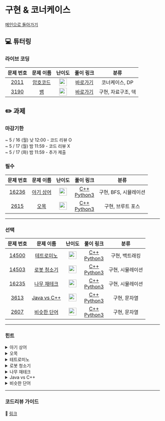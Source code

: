 # 구현 & 코너케이스

[메인으로 돌아가기](https://github.com/Altu-Bitu-2/Notice)

## 💻 튜터링

### 라이브 코딩

|문제 번호|문제 이름|난이도|풀이 링크|분류|
| :-----: | :-----: | :-----: | :-----: | :-----: |
|<a href="https://www.acmicpc.net/problem/1753" target="_blank">2011</a>|<a href="https://www.acmicpc.net/problem/2011" target="_blank">암호코드</a>|<img height="25px" width="25px" src="https://static.solved.ac/tier_small/11.svg"/>|[바로가기](https://github.com/Altu-Bitu-2/Notice/blob/main/05%EC%9B%94%2010%EC%9D%BC%20-%20%EA%B5%AC%ED%98%84%20%26%20%EC%BD%94%EB%84%88%EC%BC%80%EC%9D%B4%EC%8A%A4/%EB%9D%BC%EC%9D%B4%EB%B8%8C%20%EC%BD%94%EB%94%A9/2011.cpp)|코너케이스, DP|
|<a href="https://www.acmicpc.net/problem/11404" target="_blank">3190</a>|<a href="https://www.acmicpc.net/problem/3190" target="_blank">뱀</a>|<img height="25px" width="25px" src="https://static.solved.ac/tier_small/11.svg"/>|[바로가기](https://github.com/Altu-Bitu-2/Notice/blob/main/05%EC%9B%94%2010%EC%9D%BC%20-%20%EA%B5%AC%ED%98%84%20%26%20%EC%BD%94%EB%84%88%EC%BC%80%EC%9D%B4%EC%8A%A4/%EB%9D%BC%EC%9D%B4%EB%B8%8C%20%EC%BD%94%EB%94%A9/3190.cpp)|구현, 자료구조, 덱|



## ✏️ 과제
### 마감기한
~ 5 / 16 (월) 낮 12:00 - 코드 리뷰 O </br>
~ 5 / 17 (월) 밤 11:59 - 코드 리뷰 X </br>
~ 5 / 17 (화) 밤 11:59 - 추가 제출 </br>

### 필수

|문제 번호|문제 이름|난이도|풀이 링크|분류|
| :-----: | :-----: | :-----: | :-----: | :-----: |
|<a href="https://www.acmicpc.net/problem/16236" target="_blank">16236</a>|<a href="https://www.acmicpc.net/problem/16236" target="_blank">아기 상어</a>|<img height="25px" width="25px" src="https://static.solved.ac/tier_small/13.svg"/>|[C++](https://github.com/Altu-Bitu-2/Notice/blob/main/05%EC%9B%94%2010%EC%9D%BC%20-%20%EA%B5%AC%ED%98%84%20%26%20%EC%BD%94%EB%84%88%EC%BC%80%EC%9D%B4%EC%8A%A4/%EA%B3%BC%EC%A0%9C/16236.cpp)<br/>[Python3](https://github.com/Altu-Bitu-2/Notice/blob/main/05%EC%9B%94%2010%EC%9D%BC%20-%20%EA%B5%AC%ED%98%84%20%26%20%EC%BD%94%EB%84%88%EC%BC%80%EC%9D%B4%EC%8A%A4/%EA%B3%BC%EC%A0%9C/16236.py)|구현, BFS, 시뮬레이션|
|<a href="https://www.acmicpc.net/problem/2615" target="_blank">2615</a>|<a href="https://www.acmicpc.net/problem/2615" target="_blank">오목</a>|<img height="25px" width="25px" src="https://static.solved.ac/tier_small/9.svg"/>|[C++](https://github.com/Altu-Bitu-2/Notice/blob/main/05%EC%9B%94%2010%EC%9D%BC%20-%20%EA%B5%AC%ED%98%84%20%26%20%EC%BD%94%EB%84%88%EC%BC%80%EC%9D%B4%EC%8A%A4/%EA%B3%BC%EC%A0%9C/2615.cpp)<br/>[Python3](https://github.com/Altu-Bitu-2/Notice/blob/main/05%EC%9B%94%2010%EC%9D%BC%20-%20%EA%B5%AC%ED%98%84%20%26%20%EC%BD%94%EB%84%88%EC%BC%80%EC%9D%B4%EC%8A%A4/%EA%B3%BC%EC%A0%9C/2615.py)|구현, 브루트 포스|

---

### 선택

|문제 번호|문제 이름|난이도|풀이 링크|분류|
| :-----: | :-----: | :-----: | :-----: | :-----: |
|<a href="https://www.acmicpc.net/problem/14500" target="_blank">14500</a>|<a href="https://www.acmicpc.net/problem/14500" target="_blank">테트로미노</a>|<img height="25px" width="25px" src="https://static.solved.ac/tier_small/11.svg"/>|[C++](https://github.com/Altu-Bitu-2/Notice/blob/main/05%EC%9B%94%2010%EC%9D%BC%20-%20%EA%B5%AC%ED%98%84%20%26%20%EC%BD%94%EB%84%88%EC%BC%80%EC%9D%B4%EC%8A%A4/%EA%B3%BC%EC%A0%9C/14500.cpp)<br/>[Python3](https://github.com/Altu-Bitu-2/Notice/blob/main/05%EC%9B%94%2010%EC%9D%BC%20-%20%EA%B5%AC%ED%98%84%20%26%20%EC%BD%94%EB%84%88%EC%BC%80%EC%9D%B4%EC%8A%A4/%EA%B3%BC%EC%A0%9C/14500.py)|구현, 백트래킹|
|<a href="https://www.acmicpc.net/problem/14503" target="_blank">14503</a>|<a href="https://www.acmicpc.net/problem/14503" target="_blank">로봇 청소기</a>|<img height="25px" width="25px" src="https://static.solved.ac/tier_small/11.svg"/>|[C++](https://github.com/Altu-Bitu-2/Notice/blob/main/05%EC%9B%94%2010%EC%9D%BC%20-%20%EA%B5%AC%ED%98%84%20%26%20%EC%BD%94%EB%84%88%EC%BC%80%EC%9D%B4%EC%8A%A4/%EA%B3%BC%EC%A0%9C/14503.cpp)<br/>[Python3](https://github.com/Altu-Bitu-2/Notice/blob/main/05%EC%9B%94%2010%EC%9D%BC%20-%20%EA%B5%AC%ED%98%84%20%26%20%EC%BD%94%EB%84%88%EC%BC%80%EC%9D%B4%EC%8A%A4/%EA%B3%BC%EC%A0%9C/14503.py)|구현, 시뮬레이션|
|<a href="https://www.acmicpc.net/problem/16235" target="_blank">16235</a>|<a href="https://www.acmicpc.net/problem/16235" target="_blank">나무 재테크</a>|<img height="25px" width="25px" src="https://static.solved.ac/tier_small/12.svg"/>|[C++](https://github.com/Altu-Bitu-2/Notice/blob/main/05%EC%9B%94%2010%EC%9D%BC%20-%20%EA%B5%AC%ED%98%84%20%26%20%EC%BD%94%EB%84%88%EC%BC%80%EC%9D%B4%EC%8A%A4/%EA%B3%BC%EC%A0%9C/16235.cpp)<br/>[Python3](https://github.com/Altu-Bitu-2/Notice/blob/main/05%EC%9B%94%2010%EC%9D%BC%20-%20%EA%B5%AC%ED%98%84%20%26%20%EC%BD%94%EB%84%88%EC%BC%80%EC%9D%B4%EC%8A%A4/%EA%B3%BC%EC%A0%9C/16235.py)|구현, 시뮬레이션|
|<a href="https://www.acmicpc.net/problem/3613" target="_blank">3613</a>|<a href="https://www.acmicpc.net/problem/3613" target="_blank">Java vs C++</a>|<img height="25px" width="25px" src="https://static.solved.ac/tier_small/8.svg"/>|[C++](https://github.com/Altu-Bitu-2/Notice/blob/main/05%EC%9B%94%2010%EC%9D%BC%20-%20%EA%B5%AC%ED%98%84%20%26%20%EC%BD%94%EB%84%88%EC%BC%80%EC%9D%B4%EC%8A%A4/%EA%B3%BC%EC%A0%9C/3613.cpp)<br/>[Python3](https://github.com/Altu-Bitu-2/Notice/blob/main/05%EC%9B%94%2010%EC%9D%BC%20-%20%EA%B5%AC%ED%98%84%20%26%20%EC%BD%94%EB%84%88%EC%BC%80%EC%9D%B4%EC%8A%A4/%EA%B3%BC%EC%A0%9C/3613.py)|구현, 문자열|
|<a href="https://www.acmicpc.net/problem/2607" target="_blank">2607</a>|<a href="https://www.acmicpc.net/problem/2607" target="_blank">비슷한 단어</a>|<img height="25px" width="25px" src="https://static.solved.ac/tier_small/7.svg"/>|[C++](https://github.com/Altu-Bitu-2/Notice/blob/main/05%EC%9B%94%2010%EC%9D%BC%20-%20%EA%B5%AC%ED%98%84%20%26%20%EC%BD%94%EB%84%88%EC%BC%80%EC%9D%B4%EC%8A%A4/%EA%B3%BC%EC%A0%9C/2607.cpp)<br/>[Python3](https://github.com/Altu-Bitu-2/Notice/blob/main/05%EC%9B%94%2010%EC%9D%BC%20-%20%EA%B5%AC%ED%98%84%20%26%20%EC%BD%94%EB%84%88%EC%BC%80%EC%9D%B4%EC%8A%A4/%EA%B3%BC%EC%A0%9C/2607.py)|구현, 문자열|



---

### 힌트
<details>
<summary>아기 상어</summary>
<div markdown="1">
&nbsp;&nbsp;&nbsp;&nbsp;
  상어가 먹을 물고기를 어떤 방법으로 찾아야 할까요? 먹을 수 있는 물고기가 여러 마리일 때는 어떻게 해야 할까요? 상어가 이동할 곳만 잘 찾으면 나머지는 어렵지 않아요. 입력이 정말 작으니 그 어떤 방법을 써도 괜찮아요.
</div>
</details>

<details>
<summary>오목</summary>
<div markdown="1">
&nbsp;&nbsp;&nbsp;&nbsp;
  특정 위치를 가장 왼쪽(또는 가장 위)로 하는 가능한 모든 오목의 배치가 뭘까요? 근데 이 특정 위치가 정말 가장 왼쪽이라는 보장이 있을까요? 어떨 때 육목이 될까요?
</div>
</details>

<details>
<summary>테트로미노</summary>
<div markdown="1">
&nbsp;&nbsp;&nbsp;&nbsp;
  모든 모양을 하나하나 해보기엔 경우의 수가 너무 많아요. 각 블럭들을 회전해보면 보라색 블럭을 제외하곤 다들 공통점이 있는 걸 파악할 수 있어요! 각 블럭의 원소를 탐색하며 모양을 만들어볼까요? 어떤 탐색 알고리즘을 활용할 수 있을까요?
</div>
</details>

<details>
<summary>로봇 청소기</summary>
<div markdown="1">
&nbsp;&nbsp;&nbsp;&nbsp;
  방향을 다루는 문제는 많이 풀어봤으니 이제 어떻게 구현해야 하는지 어느 정도 감이 오실 거예요. 한 바퀴 돌아서 다시 원래 자리로 온 경우를 파악하기 위해 방향을 바꿀 때마다 카운트를 해줘야겠네요!
</div>
</details>

<details>
<summary>나무 재테크</summary>
<div markdown="1">
&nbsp;&nbsp;&nbsp;&nbsp;
  문제의 설명 그대로 구현하면 되는 문제예요. 대신 시간 조건이 까다로우니 주의합시다! 만약 함수를 사용한다면 가급적 모든 변수를 주소 값으로 보내주는 게 좋아요.
</div>
</details>

<details>
<summary>Java vs C++</summary>
<div markdown="1">
&nbsp;&nbsp;&nbsp;&nbsp;
  변수명이 C++ 형식에도 일치하고 Java 형식에도 일치하면 어떻게 되나요? 그리고 일단 에러가 나는 것부터 찾아볼까요?
</div>
</details>

<details>
<summary>비슷한 단어</summary>
<div markdown="1">
&nbsp;&nbsp;&nbsp;&nbsp;
  단어가 일치하는지 확인하는 게 아니라 구성을 비교해야 해요. 이럴 때 가장 간단한 방법은 뭘까요? 꽤 자주 말한 것 같지만, 알파벳은 겨우 26개입니다!
</div>
</details>


---

### 코드리뷰 가이드

🔗 [링크](https://www.notion.so/05-10-58fc7df502d5433682b8984610561ff3)
